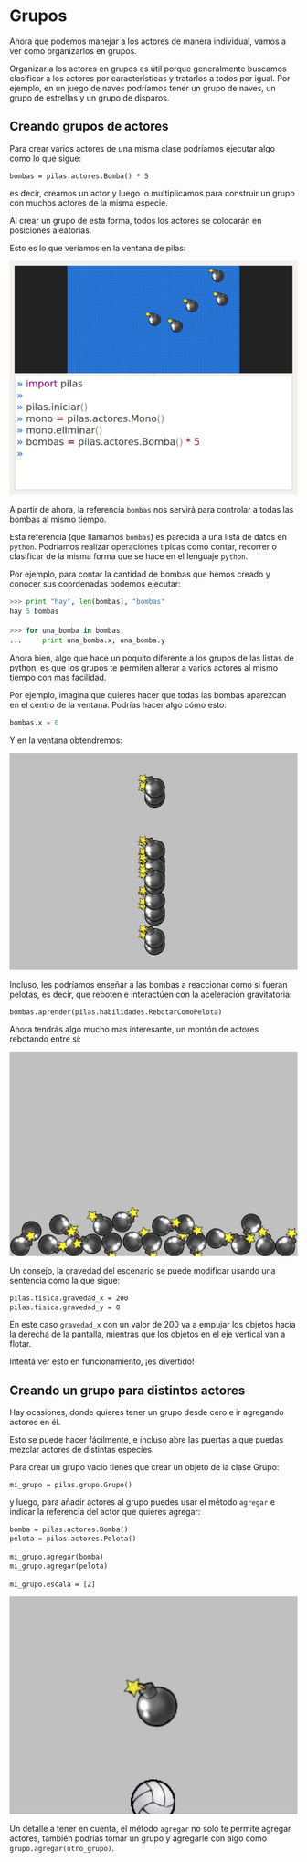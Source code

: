 # Grupos

Ahora que podemos manejar a los actores de manera individual, vamos a ver como organizarlos en grupos.

Organizar a los actores en grupos es útil porque generalmente
buscamos clasificar a los actores por características y
tratarlos a todos por igual. Por ejemplo, en un juego de naves
podríamos tener un grupo de naves, un grupo de estrellas y un
grupo de disparos.

## Creando grupos de actores

Para crear varios actores de una misma clase
podríamos ejecutar algo como lo que sigue:

```
bombas = pilas.actores.Bomba() * 5
```

es decir, creamos un actor y luego lo multiplicamos
para construir un grupo con muchos actores de la misma
especie.

Al crear un grupo de esta forma, todos los actores
se colocarán en posiciones aleatorias.

Esto es lo que veríamos en la ventana de pilas:

![](imagenes/grupos/grupos_bombas.jpg)


A partir de ahora, la referencia `bombas` nos servirá para
controlar a todas las bombas al mismo tiempo.

Esta referencia (que llamamos `bombas`) es parecida a una lista de datos en `python`. Podríamos realizar operaciones típicas como contar, recorrer o clasificar de la misma forma que se hace en el lenguaje `python`.

Por ejemplo, para contar la cantidad de bombas que hemos creado y conocer sus coordenadas podemos ejecutar:

```python
>>> print "hay", len(bombas), "bombas"
hay 5 bombas

>>> for una_bomba in bombas:
...     print una_bomba.x, una_bomba.y
```

Ahora bien, algo que hace un poquito diferente a los
grupos de las listas de python, es que los grupos
te permiten alterar a varios actores al mismo tiempo
con mas facilidad.

Por ejemplo, imagina que quieres hacer que todas las
bombas aparezcan en el centro de la ventana. Podrías
hacer algo cómo esto:

```python
bombas.x = 0
```

Y en la ventana obtendremos:

![](imagenes/grupos/grupos_bombas_x.jpg)


Incluso, les podríamos enseñar a las bombas a reaccionar
como si fueran pelotas, es decir, que reboten e interactúen
con la aceleración gravitatoria:

```
bombas.aprender(pilas.habilidades.RebotarComoPelota)
```

Ahora tendrás algo mucho mas interesante, un montón de
actores rebotando entre sí:

![](imagenes/grupos/grupos_bombas_como_pelota.jpg)


Un consejo, la gravedad del escenario se puede modificar
usando una sentencia como la que sigue:

```
pilas.fisica.gravedad_x = 200
pilas.fisica.gravedad_y = 0
```

En este caso `gravedad_x` con un valor de 200 va a empujar los objetos
hacia la derecha de la pantalla, mientras que los objetos en el eje vertical
van a flotar.

Intentá ver esto en funcionamiento, ¡es divertido!

## Creando un grupo para distintos actores

Hay ocasiones, donde quieres tener un grupo
desde cero e ir agregando actores en él.

Esto se puede hacer fácilmente, e incluso
abre las puertas a que puedas mezclar actores
de distintas especies.

Para crear un grupo vacío tienes que crear
un objeto de la clase Grupo:

```
mi_grupo = pilas.grupo.Grupo()
```

y luego, para añadir actores al grupo puedes usar el
método ``agregar`` e indicar la referencia del actor
que quieres agregar:

```
bomba = pilas.actores.Bomba()
pelota = pilas.actores.Pelota()

mi_grupo.agregar(bomba)
mi_grupo.agregar(pelota)

mi_grupo.escala = [2]
```

![](imagenes/grupos/grupos_personalizado_escala.jpg)

Un detalle a tener en cuenta, el método ``agregar`` no solo te permite agregar actores, también podrías tomar un grupo y agregarle con algo como ``grupo.agregar(otro_grupo)``.
